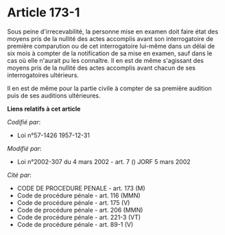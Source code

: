 # Article 173-1

Sous peine d'irrecevabilité, la personne mise en examen doit faire état des moyens pris de la nullité des actes accomplis
avant son interrogatoire de première comparution ou de cet interrogatoire lui-même dans un délai de six mois à compter de la
notification de sa mise en examen, sauf dans le cas où elle n'aurait pu les connaître. Il en est de même s'agissant des
moyens pris de la nullité des actes accomplis avant chacun de ses interrogatoires ultérieurs.

Il en est de même pour la partie civile à compter de sa première audition puis de ses auditions ultérieures.

**Liens relatifs à cet article**

_Codifié par_:

  - Loi n°57-1426 1957-12-31

_Modifié par_:

  - Loi n°2002-307 du 4 mars 2002 - art. 7 () JORF 5 mars 2002

_Cité par_:

  - CODE DE PROCEDURE PENALE - art. 173 (M)
  - Code de procédure pénale - art. 116 (MMN)
  - Code de procédure pénale - art. 175 (V)
  - Code de procédure pénale - art. 206 (MMN)
  - Code de procédure pénale - art. 221-3 (VT)
  - Code de procédure pénale - art. 89-1 (V)
